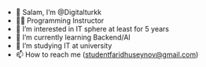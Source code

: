 - 👋 Salam, I’m @Digitalturkk
- 👨‍🏫 Programming Instructor
- 👀 I’m interested in IT sphere at least for 5 years
- 🌱 I’m currently learning Backend/AI
- 🏫 I’m studying IT at university  
- 📫 How to reach me (studentfaridhuseynov@gmail.com)

<!---
Digitalturkk/Digitalturkk is a ✨ special ✨ repository because its `README.md` (this file) appears on your GitHub profile.
You can click the Preview link to take a look at your changes.
--->
